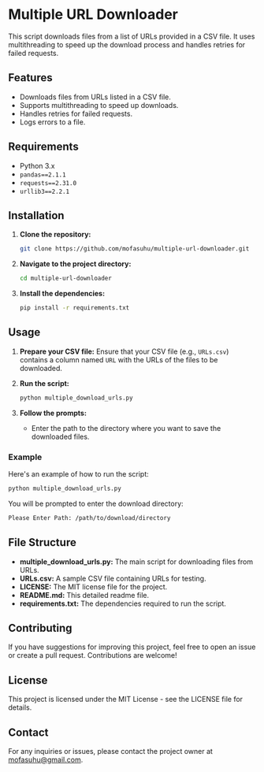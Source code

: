# Multiple URL Downloader

This script downloads files from a list of URLs provided in a CSV file. It uses multithreading to speed up the download process and handles retries for failed requests.

## Features
- Downloads files from URLs listed in a CSV file.
- Supports multithreading to speed up downloads.
- Handles retries for failed requests.
- Logs errors to a file.

## Requirements
- Python 3.x
- `pandas==2.1.1`
- `requests==2.31.0`
- `urllib3==2.2.1`

## Installation
1. **Clone the repository:**
    ```sh
    git clone https://github.com/mofasuhu/multiple-url-downloader.git
    ```

2. **Navigate to the project directory:**
    ```sh
    cd multiple-url-downloader
    ```

3. **Install the dependencies:**
    ```sh
    pip install -r requirements.txt
    ```

## Usage
1. **Prepare your CSV file:**
   Ensure that your CSV file (e.g., `URLs.csv`) contains a column named `URL` with the URLs of the files to be downloaded.

2. **Run the script:**
    ```sh
    python multiple_download_urls.py
    ```

3. **Follow the prompts:**
   - Enter the path to the directory where you want to save the downloaded files.

### Example
Here's an example of how to run the script:
```sh
python multiple_download_urls.py
```

You will be prompted to enter the download directory:
```sh
Please Enter Path: /path/to/download/directory
```

## File Structure
- **multiple_download_urls.py:** The main script for downloading files from URLs.
- **URLs.csv:** A sample CSV file containing URLs for testing.
- **LICENSE:** The MIT license file for the project.
- **README.md:** This detailed readme file.
- **requirements.txt:** The dependencies required to run the script.

## Contributing
If you have suggestions for improving this project, feel free to open an issue or create a pull request. Contributions are welcome!

## License
This project is licensed under the MIT License - see the LICENSE file for details.

## Contact
For any inquiries or issues, please contact the project owner at [mofasuhu@gmail.com](mailto:mofasuhu@gmail.com).
